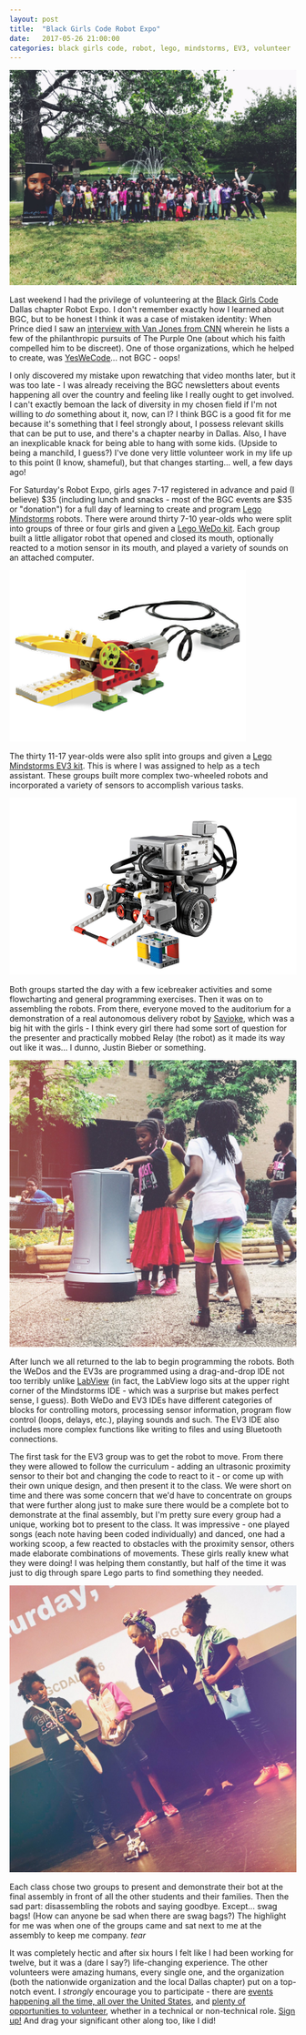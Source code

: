 ```yaml
---
layout: post
title:  "Black Girls Code Robot Expo"
date:   2017-05-26 21:00:00 
categories: black girls code, robot, lego, mindstorms, EV3, volunteer
---
```


![Group photo](https://github.com/jeremy-shannon/jeremy-shannon.github.io/blob/master/images/bgc_robot_expo/group.jpg?raw=true)

Last weekend I had the privilege of volunteering at the [Black Girls Code](http://www.blackgirlscode.com) Dallas chapter Robot Expo. I don't remember exactly how I learned about BGC, but to be honest I think it was a case of mistaken identity: When Prince died I saw an [interview with Van Jones from CNN](https://www.youtube.com/watch?v=cMwH-4pA1NA) wherein he lists a few of the philanthropic pursuits of The Purple One (about which his faith compelled him to be discreet). One of those organizations, which he helped to create, was [YesWeCode](https://www.yeswecode.org)... not BGC - oops! 

I only discovered my mistake upon rewatching that video months later, but it was too late - I was already receiving the BGC newsletters about events happening all over the country and feeling like I really ought to get involved. I can't exactly bemoan the lack of diversity in my chosen field if I'm not willing to *do* something about it, now, can I? I think BGC is a good fit for me because it's something that I feel strongly about, I possess relevant skills that can be put to use, and there's a chapter nearby in Dallas. Also, I have an inexplicable knack for being able to hang with some kids. (Upside to being a manchild, I guess?) I've done very little volunteer work in my life up to this point (I know, shameful), but that changes starting... well, a few days ago!

For Saturday's Robot Expo, girls ages 7-17 registered in advance and paid (I believe) $35 (including lunch and snacks - most of the BGC events are $35 or "donation") for a full day of learning to create and program [Lego Mindstorms](https://www.lego.com/en-us/mindstorms) robots. There were around thirty 7-10 year-olds who were split into groups of three or four girls and given a [Lego WeDo kit](https://education.lego.com/en-us/products/lego-education-wedo-construction-set/9580). Each group built a little alligator robot that opened and closed its mouth, optionally reacted to a motion sensor in its mouth, and played a variety of sounds on an attached computer.

![Lego WeDo](https://github.com/jeremy-shannon/jeremy-shannon.github.io/blob/master/images/bgc_robot_expo/wedo.png?raw=true)

The thirty 11-17 year-olds were also split into groups and given a [Lego Mindstorms EV3 kit](https://www.lego.com/en-us/mindstorms/about-ev3). This is where I was assigned to help as a tech assistant. These groups built more complex two-wheeled robots and incorporated a variety of sensors to accomplish various tasks. 

![Lego EV3](https://github.com/jeremy-shannon/jeremy-shannon.github.io/blob/master/images/bgc_robot_expo/ev3.png?raw=true)

Both groups started the day with a few icebreaker activities and some flowcharting and general programming exercises. Then it was on to assembling the robots. From there, everyone moved to the auditorium for a demonstration of a real autonomous delivery robot by [Savioke](http://www.savioke.com/), which was a big hit with the girls - I think every girl there had some sort of question for the presenter and practically mobbed Relay (the robot) as it made its way out like it was... I dunno, Justin Bieber or something.

![Savioke Relay robot](https://github.com/jeremy-shannon/jeremy-shannon.github.io/blob/master/images/bgc_robot_expo/savioke.jpg?raw=true)

After lunch we all returned to the lab to begin programming the robots. Both the WeDos and the EV3s are programmed using a drag-and-drop IDE not too terribly unlike [LabView](http://www.ni.com/en-us/shop/labview.html) (in fact, the LabView logo sits at the upper right corner of the Mindstorms IDE - which was a surprise but makes perfect sense, I guess). Both WeDo and EV3 IDEs have different categories of blocks for controlling motors, processing sensor information, program flow control (loops, delays, etc.), playing sounds and such. The EV3 IDE also includes more complex functions like writing to files and using Bluetooth connections. 

The first task for the EV3 group was to get the robot to move. From there they were allowed to follow the curriculum - adding an ultrasonic proximity sensor to their bot and changing the code to react to it - or come up with their own unique design, and then present it to the class. We were short on time and there was some concern that we'd have to concentrate on groups that were further along just to make sure there would be a complete bot to demonstrate at the final assembly, but I'm pretty sure every group had a unique, working bot to present to the class. It was impressive - one played songs (each note having been coded individually) and danced, one had a working scoop, a few reacted to obstacles with the proximity sensor, others made elaborate combinations of movements. These girls really knew what they were doing! I was helping them constantly, but half of the time it was just to dig through spare Lego parts to find something they needed.

![Final demonstration](https://github.com/jeremy-shannon/jeremy-shannon.github.io/blob/master/images/bgc_robot_expo/demo.jpg?raw=true)

Each class chose two groups to present and demonstrate their bot at the final assembly in front of all the other students and their families. Then the sad part: disassembling the robots and saying goodbye. Except... swag bags! (How can anyone be sad when there are swag bags?) The highlight for me was when one of the groups came and sat next to me at the assembly to keep me company. *tear* 

It was completely hectic and after six hours I felt like I had been working for twelve, but it was a (dare I say?) life-changing experience. The other volunteers were amazing humans, every single one, and the organization (both the nationwide organization and the local Dallas chapter) put on a top-notch event. I *strongly* encourage you to participate - there are [events happening all the time, all over the United States](http://www.blackgirlscode.com/programsevents.html), and [plenty of opportunities to volunteer](http://blackgirlscode.ivolunteer.com/), whether in a technical or non-technical role. [Sign up!](http://www.blackgirlscode.com/volunteer-signup.html) And drag your significant other along too, like I did!
